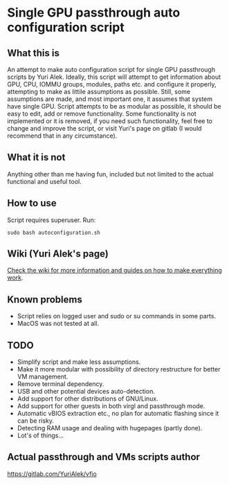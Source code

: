 # Single GPU passthrough auto configuration script

## What this is
An attempt to make auto configuration script for single GPU passthrough scripts by Yuri Alek. Ideally, this script will attempt to get information about GPU, CPU, IOMMU groups, modules, paths etc. and configure it properly, attempting to make as littile assumptions as possible. Still, some assumptions are made, and most important one, it assumes that system have single GPU.
Script attempts to be as modular as possible, it should be easy to edit, add or remove functionality.
Some functionality is not implemented or it is removed, if you need such functionality, feel free to change and improve the script, or visit Yuri's page on gitlab (I would recommend that in any circumstance). 

## What it is not
Anything other than me having fun, included but not limited to the actual functional and useful tool.

## How to use
Script requires superuser.
 Run:
```
sudo bash autoconfiguration.sh
```

## Wiki (Yuri Alek's page)
[Check the wiki for more information and guides on how to make everything work](https://gitlab.com/YuriAlek/vfio/wikis/Home).

## Known problems
- Script relies on logged user and sudo or su commands in some parts.
- MacOS was not tested at all.

## TODO
- Simplify script and make less assumptions.
- Make it more modular with possibility of directory restructure for better VM management.
- Remove terminal dependency.
- USB and other potential devices auto-detection.
- Add support for other distributions of GNU/Linux.
- Add support for other guests in both virgl and passthrough mode.
- Automatic vBIOS extraction etc., no plan for automatic flashing since it can be risky.
- Detecting RAM usage and dealing with hugepages (partly done).
- Lot's of things...

## Actual passthrough and VMs scripts author
https://gitlab.com/YuriAlek/vfio
